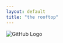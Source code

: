 ```yaml
---
layout: default
title: "the rooftop"
---
```


![GitHub Logo](https://github.githubassets.com/images/modules/logos_page/GitHub-Mark.png)
